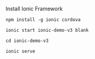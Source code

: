Install Ionic Framework

`npm install -g ionic cordova`

`ionic start ionic-demo-v3 blank`

`cd ionic-demo-v3`

`ionic serve`

